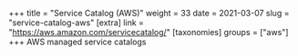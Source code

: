 +++
title = "Service Catalog (AWS)"
weight = 33
date = 2021-03-07
slug = "service-catalog-aws"
[extra]
link = "https://aws.amazon.com/servicecatalog/"
[taxonomies]
groups = ["aws"]
+++
AWS managed service catalogs

